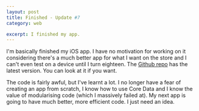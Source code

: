 ```yaml
---
layout: post
title: Finished - Update #7
category: web

excerpt: I finished my app.
---
```


<p>I'm basically finished my iOS app. I have no motivation for working on it considering there's a much better app for what I want on the store and I can't even test on a device until I turn eighteen. The <a href="http://www.github.com/matthewpalmer/DailyDo">Github repo</a> has the latest version. You can look at it if you want.</p><p>The code is fairly awful, but I've learnt a lot. I no longer have a fear of creating an app from scratch, I know how to use Core Data and I know the value of modularising code (which I massively failed at). My next app is going to have much better, more efficient code. I just need an idea. </p>